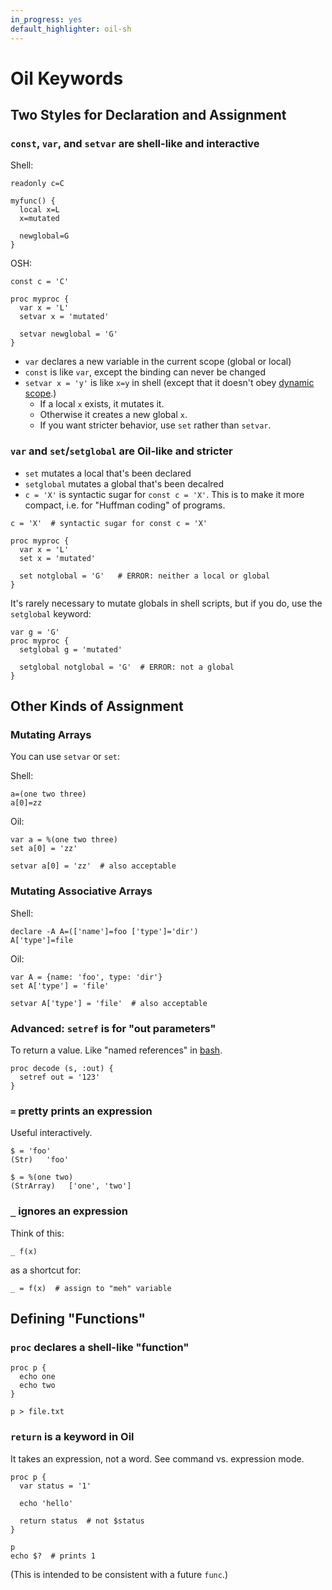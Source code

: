 ```yaml
---
in_progress: yes
default_highlighter: oil-sh
---
```


Oil Keywords
============

<div id="toc">
</div>

## Two Styles for Declaration and Assignment

### `const`, `var`, and `setvar` are shell-like and interactive

Shell:

```
readonly c=C

myfunc() {
  local x=L
  x=mutated

  newglobal=G
}
```

OSH:

```
const c = 'C'

proc myproc {
  var x = 'L'
  setvar x = 'mutated'

  setvar newglobal = 'G'
}
```

- `var` declares a new variable in the current scope (global or local)
- `const` is like `var`, except the binding can never be changed
- `setvar x = 'y'` is like `x=y` in shell (except that it doesn't obey [dynamic
  scope]($xref:dynamic-scope).)
  - If a local `x` exists, it mutates it.
  - Otherwise it creates a new global `x`.
  - If you want stricter behavior, use `set` rather than `setvar`.

### `var` and `set`/`setglobal` are Oil-like and stricter

- `set` mutates a local that's been declared
- `setglobal` mutates a global that's been decalred
- `c = 'X'` is syntactic sugar for `const c = 'X'`.  This is to make it more
  compact, i.e. for "Huffman coding" of programs.

```
c = 'X'  # syntactic sugar for const c = 'X'

proc myproc {
  var x = 'L'
  set x = 'mutated' 

  set notglobal = 'G'   # ERROR: neither a local or global
}
```

It's rarely necessary to mutate globals in shell scripts, but if you do, use
the `setglobal` keyword:

```
var g = 'G'
proc myproc {
  setglobal g = 'mutated'

  setglobal notglobal = 'G'  # ERROR: not a global
}
```

## Other Kinds of Assignment

### Mutating Arrays

You can use `setvar` or `set`:

Shell:

```
a=(one two three)
a[0]=zz
```

Oil:

```
var a = %(one two three)
set a[0] = 'zz'

setvar a[0] = 'zz'  # also acceptable
```

### Mutating Associative Arrays

Shell:

```
declare -A A=(['name']=foo ['type']='dir')
A['type']=file
```

Oil:

```
var A = {name: 'foo', type: 'dir'}
set A['type'] = 'file'

setvar A['type'] = 'file'  # also acceptable
```


### Advanced: `setref` is for "out parameters"

To return a value.  Like "named references" in [bash]($xref:bash).

```
proc decode (s, :out) {
  setref out = '123'
}
```

### `=` pretty prints an expression

Useful interactively.

```sh-prompt
$ = 'foo'
(Str)   'foo'

$ = %(one two)
(StrArray)   ['one', 'two']
```

### `_` ignores an expression

Think of this:

    _ f(x)

as a shortcut for:

    _ = f(x)  # assign to "meh" variable

<!--

LATER: If we ever get true integers and floats!

## Autovivification with `setvar`

Or honestly this could be auto?

auto count += 1
auto hist['key'] += 1


proc main { 
  setvar count += 1   # it's now 1

  hist = {}
  setvar hist['key'] += 1

  setvar hist['key'] += weight  # later: floating point
}

-->


<!--

### Declaration / Assignment

### Mutation

Expressions like these should all work.  They're basically identical to Python,
except that you use the `setvar` or `set` keyword to change locations.

There implementation is still pretty hacky, but it's good to settle on syntax and semantics.

```
set x[1] = 2
set d['key'] = 3
set func_returning_list()[3] = 3
set x, y = y, x  # swap
set x.foo, x.bar = foo, bar
```

https://github.com/oilshell/oil/commit/64e1e9c91c541e495fee4a39e5a23bc775ae3104

-->


<!--

Future work, not implemented:

- `auto` for "auto-vivifcation"

when we get integers.

-->


## Defining "Functions"

### `proc` declares a shell-like "function"

```
proc p {
  echo one
  echo two
}

p > file.txt
```

<!--
### `func` declares a true function

LIke Python or JavaScript.

-->

### `return` is a keyword in Oil

It takes an expression, not a word.  See command vs. expression mode.

```
proc p {
  var status = '1'

  echo 'hello'

  return status  # not $status
}

p
echo $?  # prints 1
```

(This is intended to be consistent with a future `func`.)



<!--
### `do` and `pass`


- `pass` evaluates an expression and throws away its result.   It's intended to be used for left-to-right function calls.  See the `sub()` example in this thread:

https://oilshell.zulipchat.com/#narrow/stream/121540-oil-discuss/topic/left-to-right.20syntax.20ideas

- `pp` pretty prints an expression.

They both have to be **keywords** because they take an expression, not a bunch of words.

-----

Unfortunately I found that `do/done` in shell prevents us from adding `do`:

    do f(x)   #can't write this
    pass f(x)   # it has to be this, which doesn't read as nicely :-(


Not sure what to do about it... we can add a mode for `oil:all` to repurpose `do`, but I'm not sure it's worth it.  It's more complexity. 

So basically **every** call that doesn't use its result has to be preceded with
`pass` now:

    pass f(x)
    pass obj.method()
    var y = f(x)
    var z = obj.method()

Kind of ugly ... :neutral:


https://github.com/oilshell/oil/commit/dc7a0474b006287f2152b54f78d56df8c3d13281

-->


<!--

## Variables and Assignment

TODO: Merge this


I just implemented some more Oil language semantics! [1]

In shell (and Python), there's no difference between variable declaration and mutation.  These are valid:

```
declare x=1  
declare x=2  # mutates x, "declare" is something of a misnomer
x=2  # better way of mutating x
f() {
    local y=1
      local y=2  # mutates y
        y=2  # better way of mutating y
}
```

Likewise, `z=3` can be any of these 3, depending on the context:

1. mutating a local
2. mutating a global
3. creating a new global

In Oil, there are separate keywords for declaring variables and mutating them.

```
var x = 1
var x = 2  # error: it's already declared

setvar x = 2  # successful mutation
set x = 2  # I plan to add shopt -s parse-set to take over the 'set' builtin, which can be replaced with `shopt` or `builtin set`
```

(Ever notice that the set and unset builtins aren't opposites in shell ?!?!)

You can mutate a global from a function:

```
var myglobal = 'g'
f() {
    set myglobal = 'new'
      set other = 'foo'  # error: not declared yet!
}
```

Comments appreciated!

[1] https://github.com/oilshell/oil/commit/54754f3e8298bc3c272416eb0fc96946c8fa0694


I just implemented `shopt -s parse_set`:

https://github.com/oilshell/oil/commit/277c3525aacad48947124c70a52176f5ee447bc5

Note that `shopt -s all:oil` turns on all the `parse_*` options.

So now you can do:

```
var x = 1
set x = 2
setvar x = 3  # don't need this long way
```

To use the `set` builtin, prefix it with `builtin`

```
builtin set -o errexit
builtin set -- a b c
```

Most programs shouldn't need to use the `set` builtin in Oil.  Of course, `shopt -u parse_set` unsets it if desired.

Comments welcome!

-->
